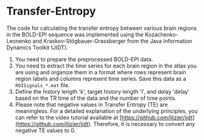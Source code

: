 # Transfer-Entropy
The code for calculating the transfer entropy between various brain regions in the BOLD-EPI sequence was implemented using the Kozachenko-Leonenko and Kraskov-Stögbauer-Grassberger from the Java Information Dynamics Toolkit (JIDT).
1. You need to prepare the preprocessed BOLD-EPI data.  
2. You need to extract the time series for each brain region in the atlas you are using and organize them in a format where rows represent brain region labels and columns represent time series. Save this data as a `ROISignals_*.mat` file.  
3. Define the history length 'k', target history length 'l', and delay 'delay' based on the TR time of the data and the number of time points.  
4. Please note that negative values in Transfer Entropy (TE) are meaningless. For a detailed explanation of the underlying principles, you can refer to the video tutorial available at [https://github.com/jlizier/jidt](https://github.com/jlizier/jidt). Therefore, it is necessary to convert any negative TE values to 0.
